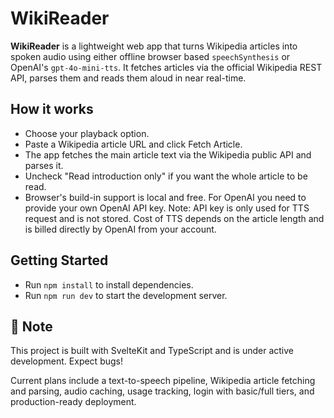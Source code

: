 # WikiReader

**WikiReader** is a lightweight web app that turns Wikipedia articles into spoken audio using either
offline browser based `speechSynthesis` or OpenAI's `gpt-4o-mini-tts`. It fetches articles via the
official Wikipedia REST API, parses them and reads them aloud in near real-time.

## How it works

- Choose your playback option.
- Paste a Wikipedia article URL and click Fetch Article.
- The app fetches the main article text via the Wikipedia public API and parses it.
- Uncheck "Read introduction only" if you want the whole article to be read.
- Browser's build-in support is local and free. For OpenAI you need to provide your own OpenAI API key. Note: API key is only used for TTS request and is not stored. Cost of TTS depends on the article length and is billed directly by OpenAI from your account. 

## Getting Started

- Run `npm install` to install dependencies.
- Run `npm run dev` to start the development server.

## 🚧 Note

This project is built with SvelteKit and TypeScript and is under active development. Expect bugs!

Current plans include a text-to-speech pipeline, Wikipedia article fetching and parsing, audio
caching, usage tracking, login with basic/full tiers, and production-ready deployment.

